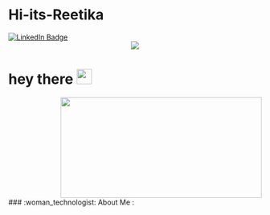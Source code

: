 # Hi-its-Reetika
<div id ="badges">
  <a href="https://www.linkedin.com/in/reetikan/">
<img src = "https://img.shields.io/badge/LinkedIn-blue?style=for-the-badge&logo=linkedin&logoColor=white" alt="LinkedIn Badge"/>
  </a>
</div>
<div id ="header" align="center">
<img src = "https://media.giphy.com/media/WSBeyxvC1jH496xQGA/giphy.gif"/>
</div>
<h1>
  hey there
  <img src="https://media.giphy.com/media/hvRJCLFzcasrR4ia7z/giphy.gif" width="30px"/>
</h1>
<div id ="header" align="right">
  <img src="[https://media.giphy.com/media/qT3NpahR7tGnOqqjng/giphy.gif](https://media.giphy.com/media/rOdtJJS9Xf4TYx2aT8/giphy.gif?cid=ecf05e47rx2fzkix88cqzniz0yx0blf3chy298nvd9ju4zq8&ep=v1_gifs_search&rid=giphy.gif&ct=g)https://media.giphy.com/media/rOdtJJS9Xf4TYx2aT8/giphy.gif?cid=ecf05e47rx2fzkix88cqzniz0yx0blf3chy298nvd9ju4zq8&ep=v1_gifs_search&rid=giphy.gif&ct=g" width="400" height="200"/>
</div>
### :woman_technologist: About Me :

